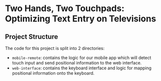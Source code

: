 # Two Hands, Two Touchpads: Optimizing Text Entry on Televisions

## Project Structure

The code for this project is split into 2 directories:

- `mobile-remote`: contains the logic for our mobile app which will detect touch input and send positional information to the web interface.
- `web-interface`: contains the keyboard interface and logic for mapping positional information onto the keyboard.

